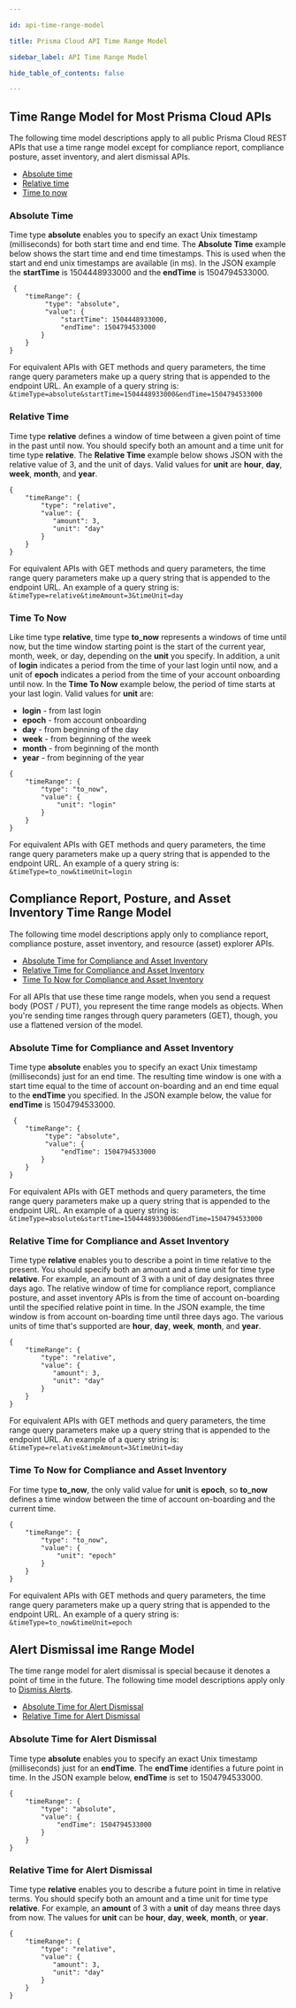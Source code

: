 ```yaml
---

id: api-time-range-model

title: Prisma Cloud API Time Range Model

sidebar_label: API Time Range Model

hide_table_of_contents: false

---
```


## Time Range Model for Most Prisma Cloud APIs

​The following time model descriptions apply to all public Prisma Cloud REST APIs that use a time range model except for compliance report, compliance posture, asset inventory, and alert dismissal APIs.

* [Absolute  time](#absolute-time)
* [Relative  time](#relative-time)
* [Time  to  now](#time-to-now)

### Absolute Time

Time type **absolute** enables you to  specify an exact Unix timestamp (milliseconds) for both start time and end time. The **Absolute  Time** example below shows the start time and end time timestamps. This is used when the start and end unix timestamps are available (in ms). In the JSON example the **startTime** is 1504448933000 and the **endTime** is 1504794533000.

```
 {
    "timeRange": {
         "type": "absolute",
         "value": {
             "startTime": 1504448933000,
             "endTime": 1504794533000
        }
    }
}
```

For equivalent APIs with GET methods and query parameters, the time range query parameters make up a query string that is appended
to the endpoint URL. An example of a query string is: ``&timeType=absolute&startTime=1504448933000&endTime=1504794533000``

### Relative Time

Time type **relative** defines a window of time between a given  point of time in the past until now. You should specify both an amount and a time unit for time type **relative**.  The **Relative  Time** example below shows JSON with the relative value of 3, and the unit of days. Valid values for **unit** are **hour**, **day**, **week**, **month**, and **year**.

```
{
    "timeRange": {
        "type": "relative",
        "value": {
           "amount": 3,
           "unit": "day" 
        }
    }
}
```

For equivalent APIs with GET methods and query parameters, the time range query parameters make up a query string that is appended
to the endpoint URL. An example of a query string is: ``&timeType=relative&timeAmount=3&timeUnit=day``

### Time To Now

Like time type **relative**, time type **to_now** represents a windows of time until now, but the time window starting point is the start of the current year, month, week, or day, depending on the **unit** you specify. In addition, a unit of **login** indicates a period from the time of your last login until now, and a unit of **epoch** indicates a period from the time of your account onboarding until now. In the **Time  To  Now** example below, the period of time starts at your last login. Valid values for **unit** are:

* **login** - from last login
* **epoch** - from account onboarding
* **day** - from beginning of the day
* **week** - from beginning of the week
* **month** - from beginning of the month
* **year** - from beginning of the year

```
{
    "timeRange": {
        "type": "to_now",
        "value": {
            "unit": "login"
        }
    }
}
```

​For equivalent APIs with GET methods and query parameters, the time range query parameters make up a query string that is appended
to the endpoint URL. An example of a query string is: ``&timeType=to_now&timeUnit=login``

## Compliance Report, Posture, and Asset Inventory Time Range Model

The following time model descriptions apply only to compliance report, compliance posture, asset inventory, and resource (asset) explorer APIs.

* [Absolute  Time  for  Compliance  and  Asset  Inventory](#absolute-time-for-compliance-and-asset-inventory)
* [Relative  Time  for  Compliance  and  Asset  Inventory](#relative-time-for-compliance-and-asset-inventory)
* [Time  To  Now  for  Compliance  and  Asset  Inventory](#time-to-now-for-compliance-and-asset-inventory)

For all APIs that use these time range models, when you send a request body (POST / PUT), you represent the time range models as objects. When you're sending time ranges through query parameters (GET), though, you use a flattened version of the model.

### Absolute Time for Compliance and Asset Inventory

​Time type **absolute** enables you to  specify an exact Unix timestamp (milliseconds) just for an end time. The resulting time window is one with a start time equal to the time of account on-boarding and an end time equal to the **endTime** you specified. In the JSON example below, the value for **endTime** is 1504794533000.

```
 {
    "timeRange": {
         "type": "absolute",
         "value": {
             "endTime": 1504794533000
        }
    }
}

```

For equivalent APIs with GET methods and query parameters, the time range query parameters make up a query string that is appended
to the endpoint URL. An example of a query string is: ``&timeType=absolute&startTime=1504448933000&endTime=1504794533000``

### Relative Time for Compliance and Asset Inventory

Time type **relative** enables you to describe a  point in time relative to the present. You should specify both an amount and a time unit for time type **relative**.  For example, an amount of 3 with a unit of day designates three days ago. The relative window of time for compliance report, compliance posture, and asset inventory APIs is from the time of account on-boarding until the specified relative point in time. In the JSON example, the time window is from account on-boarding time until three days ago. The various units of time that's supported are **hour**, **day**, **week**, **month**, and **year**.

```
{
    "timeRange": {
        "type": "relative",
        "value": {
           "amount": 3,
           "unit": "day" 
        }
    }
}
```

For equivalent APIs with GET methods and query parameters, the time range query parameters make up a query string that is appended
to the endpoint URL. An example of a query string is: ``&timeType=relative&timeAmount=3&timeUnit=day``

### Time To Now for Compliance and Asset Inventory

For time type **to_now**, the only valid value for **unit** is **epoch**, so **to_now** defines a time window between the  time of account on-boarding and the current time.

```
{
    "timeRange": {
        "type": "to_now",
        "value": {
            "unit": "epoch"
        }
    }
}
```

For equivalent APIs with GET methods and query parameters, the time range query parameters make up a query string that is appended
to the endpoint URL. An example of a query string is: ``&timeType=to_now&timeUnit=epoch``

## Alert Dismissal  ime Range Model

The time range model for alert dismissal is special because it denotes a point of time in the future. The following time model descriptions apply only to [Dismiss  Alerts](/api/cloud/cspm/alerts#operation/dismiss-alerts).

* [Absolute  Time  for  Alert  Dismissal](#absolute-time-for-alert-dismissal)
* [Relative  Time  for  Alert  Dismissal](#relative-time-for-alert-dismissal)

### Absolute Time for Alert Dismissal

Time type **absolute** enables you to  specify an exact Unix timestamp (milliseconds) just for an **endTime**. The **endTime** identifies a future point in time. In the JSON example below, **endTime** is set to 1504794533000.

```
{
    "timeRange": {
        "type": "absolute",
        "value": {
            "endTime": 1504794533000
        }
    }
}
```

### Relative Time for Alert Dismissal

Time type **relative** enables you to describe a future point in time in relative terms. You should specify both an amount and a time unit for time type **relative**.  For example, an **amount** of 3 with a **unit** of day means three days from now. The values for **unit** can be **hour**, **day**, **week**, **month**, or **year**.

```
{
    "timeRange": {
        "type": "relative",
        "value": {
           "amount": 3,
           "unit": "day"
        }
    }
}
```
